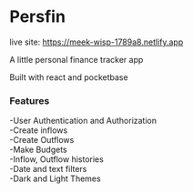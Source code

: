 # Persfin 

live site: https://meek-wisp-1789a8.netlify.app

A little personal finance tracker app

Built with react and pocketbase

### Features
-User Authentication and Authorization\
-Create inflows\
-Create Outflows\
-Make Budgets\
-Inflow, Outflow histories\
-Date and text filters\
-Dark and Light Themes
